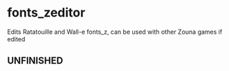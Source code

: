 # fonts_zeditor
Edits Ratatouille and Wall-e fonts_z, can be used with other Zouna games if edited
## UNFINISHED
